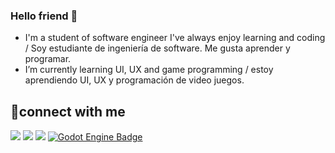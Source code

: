 ### Hello friend 👋

- I'm a student of software engineer I've always enjoy learning and coding / Soy estudiante de ingeniería de software. Me gusta aprender y programar.
- I’m currently learning UI, UX and game programming / estoy aprendiendo UI, UX y programación de video juegos.

## 🤝connect with me
[<img src="https://img.shields.io/badge/twitter-%231DA1F2.svg?&style=for-the-badge&logo=twitter&logoColor=white" />](https://twitter.com/Alafresh1)
[<img src="https://img.shields.io/badge/linkedin-%230077B5.svg?&style=for-the-badge&logo=linkedin&logoColor=white" />](https://www.linkedin.com/in/juangcc)
[<img src="https://img.shields.io/badge/Itch-%23FF0B34.svg?style=for-the-badge&logo=Itch.io&logoColor=white" />](https://a-la-fresh.itch.io/)
[<img src="https://img.shields.io/badge/GODOT-%23FFFFFF.svg?style=for-the-badge&logo=godot-engine" alt="Godot Engine Badge" />](https://2019.spaceappschallenge.org/challenges/planets-near-and-far/build-planet-workshop/teams/cosmic-gnomes/project)


